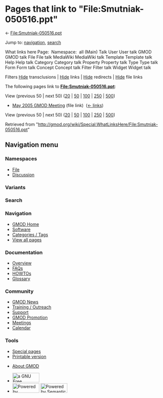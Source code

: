 <div id="mw-page-base" class="noprint">

</div>

<div id="mw-head-base" class="noprint">

</div>

<div id="content" class="mw-body" role="main">

<span id="top"></span>

<div id="mw-js-message" style="display:none;">

</div>



# <span dir="auto">Pages that link to "File:Smutniak-050516.ppt"</span>

<div id="bodyContent">

<div id="contentSub">

←
[File:Smutniak-050516.ppt](/wiki/File:Smutniak-050516.ppt "File:Smutniak-050516.ppt")

</div>

<div id="jump-to-nav" class="mw-jump">

Jump to: [navigation](#mw-navigation), [search](#p-search)

</div>

<div id="mw-content-text">

What links here Page:  Namespace:  all (Main) Talk User User talk GMOD
GMOD talk File File talk MediaWiki MediaWiki talk Template Template talk
Help Help talk Category Category talk Property Property talk Type Type
talk Form Form talk Concept Concept talk Filter Filter talk Widget
Widget talk

Filters
[Hide](/mediawiki/index.php?title=Special:WhatLinksHere/File:Smutniak-050516.ppt&hidetrans=1 "Special:WhatLinksHere/File:Smutniak-050516.ppt")
transclusions \|
[Hide](/mediawiki/index.php?title=Special:WhatLinksHere/File:Smutniak-050516.ppt&hidelinks=1 "Special:WhatLinksHere/File:Smutniak-050516.ppt")
links \|
[Hide](/mediawiki/index.php?title=Special:WhatLinksHere/File:Smutniak-050516.ppt&hideredirs=1 "Special:WhatLinksHere/File:Smutniak-050516.ppt")
redirects \|
[Hide](/mediawiki/index.php?title=Special:WhatLinksHere/File:Smutniak-050516.ppt&hideimages=1 "Special:WhatLinksHere/File:Smutniak-050516.ppt")
file links

The following pages link to
**[File:Smutniak-050516.ppt](/wiki/File:Smutniak-050516.ppt "File:Smutniak-050516.ppt")**:

View (previous 50 \| next 50)
([20](/mediawiki/index.php?title=Special:WhatLinksHere/File:Smutniak-050516.ppt&limit=20 "Special:WhatLinksHere/File:Smutniak-050516.ppt")
\|
[50](/mediawiki/index.php?title=Special:WhatLinksHere/File:Smutniak-050516.ppt&limit=50 "Special:WhatLinksHere/File:Smutniak-050516.ppt")
\|
[100](/mediawiki/index.php?title=Special:WhatLinksHere/File:Smutniak-050516.ppt&limit=100 "Special:WhatLinksHere/File:Smutniak-050516.ppt")
\|
[250](/mediawiki/index.php?title=Special:WhatLinksHere/File:Smutniak-050516.ppt&limit=250 "Special:WhatLinksHere/File:Smutniak-050516.ppt")
\|
[500](/mediawiki/index.php?title=Special:WhatLinksHere/File:Smutniak-050516.ppt&limit=500 "Special:WhatLinksHere/File:Smutniak-050516.ppt"))

- [May 2005 GMOD
  Meeting](/wiki/May_2005_GMOD_Meeting "May 2005 GMOD Meeting") (file
  link) ‎ <span class="mw-whatlinkshere-tools">([←
  links](/mediawiki/index.php?title=Special:WhatLinksHere&target=May+2005+GMOD+Meeting "Special:WhatLinksHere"))</span>

View (previous 50 \| next 50)
([20](/mediawiki/index.php?title=Special:WhatLinksHere/File:Smutniak-050516.ppt&limit=20 "Special:WhatLinksHere/File:Smutniak-050516.ppt")
\|
[50](/mediawiki/index.php?title=Special:WhatLinksHere/File:Smutniak-050516.ppt&limit=50 "Special:WhatLinksHere/File:Smutniak-050516.ppt")
\|
[100](/mediawiki/index.php?title=Special:WhatLinksHere/File:Smutniak-050516.ppt&limit=100 "Special:WhatLinksHere/File:Smutniak-050516.ppt")
\|
[250](/mediawiki/index.php?title=Special:WhatLinksHere/File:Smutniak-050516.ppt&limit=250 "Special:WhatLinksHere/File:Smutniak-050516.ppt")
\|
[500](/mediawiki/index.php?title=Special:WhatLinksHere/File:Smutniak-050516.ppt&limit=500 "Special:WhatLinksHere/File:Smutniak-050516.ppt"))

</div>

<div class="printfooter">

Retrieved from
"<http://gmod.org/wiki/Special:WhatLinksHere/File:Smutniak-050516.ppt>"

</div>

<div id="catlinks" class="catlinks catlinks-allhidden">

</div>

<div class="visualClear">

</div>

</div>

</div>

<div id="mw-navigation">

## Navigation menu

<div id="mw-head">



<div id="left-navigation">

<div id="p-namespaces" class="vectorTabs" role="navigation"
aria-labelledby="p-namespaces-label">

### Namespaces

- <span id="ca-nstab-image"><a href="/wiki/File:Smutniak-050516.ppt" accesskey="c"
  title="View the file page [c]">File</a></span>
- <span id="ca-talk"><a
  href="/mediawiki/index.php?title=File_talk:Smutniak-050516.ppt&amp;action=edit&amp;redlink=1"
  accesskey="t"
  title="Discussion about the content page [t]">Discussion</a></span>

</div>

<div id="p-variants" class="vectorMenu emptyPortlet" role="navigation"
aria-labelledby="p-variants-label">

### 

### Variants[](#)

<div class="menu">

</div>

</div>

</div>

<div id="right-navigation">





</div>

<div id="p-search" role="search">

### Search

<div id="simpleSearch">

</div>

</div>

</div>

</div>

<div id="mw-panel">

<div id="p-logo" role="banner">

<a href="/wiki/Main_Page"
style="background-image: url(http://gmod.org/images/GMOD-cogs.png);"
title="Visit the main page"></a>

</div>

<div id="p-Navigation" class="portal" role="navigation"
aria-labelledby="p-Navigation-label">

### Navigation

<div class="body">

- <span id="n-GMOD-Home">[GMOD Home](/wiki/Main_Page)</span>
- <span id="n-Software">[Software](/wiki/GMOD_Components)</span>
- <span id="n-Categories-.2F-Tags">[Categories /
  Tags](/wiki/Categories)</span>
- <span id="n-View-all-pages">[View all
  pages](/wiki/Special:AllPages)</span>

</div>

</div>

<div id="p-Documentation" class="portal" role="navigation"
aria-labelledby="p-Documentation-label">

### Documentation

<div class="body">

- <span id="n-Overview">[Overview](/wiki/Overview)</span>
- <span id="n-FAQs">[FAQs](/wiki/Category:FAQ)</span>
- <span id="n-HOWTOs">[HOWTOs](/wiki/Category:HOWTO)</span>
- <span id="n-Glossary">[Glossary](/wiki/Glossary)</span>

</div>

</div>

<div id="p-Community" class="portal" role="navigation"
aria-labelledby="p-Community-label">

### Community

<div class="body">

- <span id="n-GMOD-News">[GMOD News](/wiki/GMOD_News)</span>
- <span id="n-Training-.2F-Outreach">[Training /
  Outreach](/wiki/Training_and_Outreach)</span>
- <span id="n-Support">[Support](/wiki/Support)</span>
- <span id="n-GMOD-Promotion">[GMOD
  Promotion](/wiki/GMOD_Promotion)</span>
- <span id="n-Meetings">[Meetings](/wiki/Meetings)</span>
- <span id="n-Calendar">[Calendar](/wiki/Calendar)</span>

</div>

</div>

<div id="p-tb" class="portal" role="navigation"
aria-labelledby="p-tb-label">

### Tools

<div class="body">

- <span id="t-specialpages"><a href="/wiki/Special:SpecialPages" accesskey="q"
  title="A list of all special pages [q]">Special pages</a></span>
- <span id="t-print"><a
  href="/mediawiki/index.php?title=Special:WhatLinksHere/File:Smutniak-050516.ppt&amp;printable=yes"
  rel="alternate" accesskey="p"
  title="Printable version of this page [p]">Printable version</a></span>

</div>

</div>

</div>

</div>

<div id="footer" role="contentinfo">

- <span id="footer-places-about">[About
  GMOD](/wiki/GMOD:About "GMOD:About")</span>

<!-- -->

- <span id="footer-copyrightico">[<img src="http://www.gnu.org/graphics/gfdl-logo-small.png" width="88"
  height="31" alt="a GNU Free Documentation License" />](http://www.gnu.org/licenses/fdl-1.3.html)</span>
- <span id="footer-poweredbyico">[<img src="/mediawiki/skins/common/images/poweredby_mediawiki_88x31.png"
  width="88" height="31" alt="Powered by MediaWiki" />](//www.mediawiki.org/)
  [<img
  src="/mediawiki/extensions/SemanticMediaWiki/includes/../resources/images/smw_button.png"
  width="88" height="31" alt="Powered by Semantic MediaWiki" />](https://www.semantic-mediawiki.org/wiki/Semantic_MediaWiki)</span>

<div style="clear:both">

</div>

</div>
